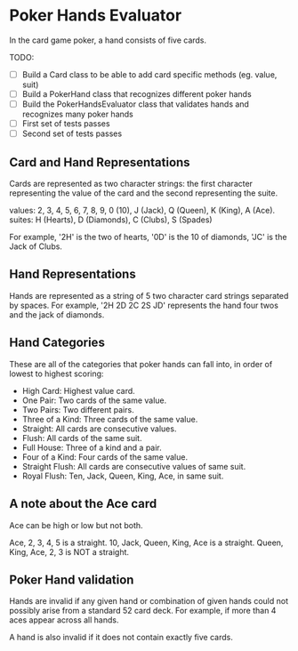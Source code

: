 # Poker Hands Evaluator

In the card game poker, a hand consists of five cards.

TODO:

- [ ] Build a Card class to be able to add card specific methods (eg. value, suit) 
- [ ] Build a PokerHand class that recognizes different poker hands
- [ ] Build the PokerHandsEvaluator class that validates hands and recognizes many poker hands
- [ ] First set of tests passes
- [ ] Second set of tests passes

## Card and Hand Representations

Cards are represented as two character strings: the first character representing the value of the card and the second representing the suite.

values: 2, 3, 4, 5, 6, 7, 8, 9, 0 (10), J (Jack), Q (Queen), K (King), A (Ace).
suites: H (Hearts), D (Diamonds), C (Clubs), S (Spades)

For example, '2H' is the two of hearts, '0D' is the 10 of diamonds, 'JC' is the Jack of Clubs.


## Hand Representations

Hands are represented as a string of 5 two character card strings separated by spaces.
For example, '2H 2D 2C 2S JD' represents the hand four twos and the jack of diamonds.


## Hand Categories

These are all of the categories that poker hands can fall into, in order of lowest to highest scoring:

* High Card: Highest value card.
* One Pair: Two cards of the same value.
* Two Pairs: Two different pairs.
* Three of a Kind: Three cards of the same value.
* Straight: All cards are consecutive values.
* Flush: All cards of the same suit.
* Full House: Three of a kind and a pair.
* Four of a Kind: Four cards of the same value.
* Straight Flush: All cards are consecutive values of same suit.
* Royal Flush: Ten, Jack, Queen, King, Ace, in same suit.

## A note about the Ace card

Ace can be high or low but not both.

Ace, 2, 3, 4, 5 is a straight.
10, Jack, Queen, King, Ace is a straight.
Queen, King, Ace, 2, 3 is NOT a straight.

## Poker Hand validation

Hands are invalid if any given hand or combination of given hands could not possibly arise from a standard 52 card deck. For example, if more than 4 aces appear across all hands.

A hand is also invalid if it does not contain exactly five cards.
